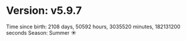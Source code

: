 # Version: v5.9.7
Time since birth: 2108 days, 50592 hours, 3035520 minutes, 182131200 seconds
Season: Summer ☀️
